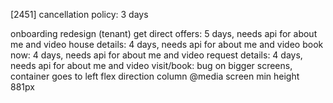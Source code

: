 [2451] cancellation policy: 3 days

onboarding redesign (tenant)
	get direct offers: 5 days, needs api for about me and video
	house details: 4 days, needs api for about me and video
	book now: 4 days, needs api for about me and video
	request details: 4 days, needs api for about me and video
	visit/book: bug on bigger screens, container goes to left
		flex direction column @media screen min height 881px


